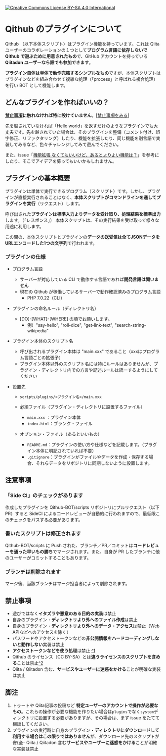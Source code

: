  [![Creative Commons License BY-SA 4.0 International](https://i.creativecommons.org/l/by-sa/4.0/80x15.png)](../LICENSE_OUTLINE.md "プラグインのライセンスについて")

# Qithub のプラグインについて

Qithub （以下本体スクリプト）はプラグイン機能を持っています。これは Qiita ユーザーのコラボレーションの１つとして**プログラム言語に依存しないで Qithub で遊ぶために用意されたもの**で、GitHub アカウントを持っている **Qiitadon ユーザーなら誰でも参加できます**。

**プラグイン自体は単体で動作完結するシンプルなもの**ですが、本体スクリプトはプラグインなどを組み合わせて複雑な処理（「process」と呼ばれる複合処理）を行い BOT として機能します。

## どんなプラグインを作ればいいの？

**[禁止事項](#禁止事項)に触れなければ特に設けていません**。[[禁止事項をみる](#禁止事項)]

先を越されていなければ「Hello world」を返すだけのようなプラグインでも大丈夫です。先を越されていた場合は、そのプラグインを整備（コメント付け、誤字修正、リファクタリング）したり、機能を拡張したり、同じ機能を別言語で実装してみるなど、色々チャレンジしてみて遊んでください。

また、issue「[機能拡張 なくてもいいけど、あるとよりよい機能は？](https://github.com/Qithub-BOT/items/issues/14)」を参考にしたり、そこでアイデアを募ってもいいかもしれません。


## プラグインの基本概要

プラグインは単体で実行できるプログラム（スクリプト）です。しかし、プラグインが直接実行されることはなく、**本体スクリプトがコマンドラインを通してプラグインを実行**（リクエスト）します。

呼び出された**プラグインは標準入力よりデータを受け取り、処理結果を標準出力**します。（「レスポンス」）
本体スクリプトは、その実行結果を受け取って様々な用途に利用します。

この間の、本体スクリプトとプラグインの**データの送受信は全てJSONデータをURLエンコードした1つの文字列**で行われます。

### プラグインの仕様

- プログラム言語
    - サーバーが対応している CLI で動作する言語であれば**開発言語は問いません**
    - 現在の Qithub が稼働しているサーバーで動作確認済みのプログラム言語
       - PHP 7.0.22（CLI）

- プラグインの命名ルール（ディレクトリ名）
    - [DO]-[WHAT]-[WHERE] の順でお願いします。
        - 例）"say-hello", "roll-dice", "get-link-text", "search-string-wikipedia"

- プラグイン本体のスクリプト名
    - 呼び出されるプラグイン本体は "main.xxx" であること（xxxはプログラム言語ごとの拡張子）
    - プラグイン本体以外のスクリプト名には特にルールはありませんが、プラグイン・ディレクトリ内での方言や記述ルールは統一するようにしてください

- 設置先
    - `scripts/plugins/<プラグイン名>/main.xxx`

    - 必須ファイル（プラグイン・ディレクトリに設置するファイル）
        - `main.xxx` ：プラグイン本体
        - `index.html`：ブランク・ファイル

    - オプション・ファイル（あるといいもの）
        - `README.md`：プラグインの使い方や仕様などを記載します。（プラグイン本体に明記されていれば不要）
        - `.gitignore`：プラグインがファイルやデータを作成・保存する場合、それらデータをリポジトリに同期しないように設置します。


## 注意事項

### 「Side CI」のチェックがあります

作成したプラグインを Qithub-BOT/scripts リポジトリにプルリクエスト（以下 PR）すると SideCI によるコードレビューが自動的に行われますので、最低限このチェックをパスする必要があります。

### 書いたスクリプトは修正されます

Qithub-BOT/scripts に Push された、ブランチ／PR／コミットは**コードレビューを通った早いもの勝ち**でマージされます。また、自身が PR したブランチに他のユーザーがコミットすることもあります。

### ブランチは削除されます

マージ後、当該ブランチはマージ担当者によって削除されます。

## 禁止事項

- 遊びではなく**イタズラや悪意のある目的の実装**は禁止
- 自身のプラグイン・**ディレクトリより外へのファイル作成**は禁止
- 自身のプラグイン・**ディレクトリより外へのデータ・アクセス**は禁止（Web APIなどへのアクセスを除く）
- パスワードやアクセストークンなどの**非公開情報をハードコーディングしないと動作しない**実装は禁止
- **アクセストークンなどを使う処理**は禁止 [^1](#脚注)
- Qithub のライセンス（CC BY-SA）とは**違うライセンスのスクリプトを含める**ことは禁止[^2](#脚注)
- Qiita / Qiitadon 含む、**サービスやユーザーに迷惑をかける**ことが明確な実装は禁止

## 脚注 <a name="脚注">

1.  トゥートや Qiita記事の投稿など **特定ユーザーのアカウントで操作が必要なもの**。これらの操作が必要な機能を作りたい場合は`plugins`でなく`system`ディレクトリに設置する必要がありますが、その場合は、まず issue をたてて相談してください。
2.  プラグインの実行時に自身のプラグイン・**ディレクトリにダウンロードして利用する場合はこの限りではありません**が、ダウンロード先のスクリプトが安{全- Qiita / Qiitadon 含む**サービスやユーザーに迷惑をかける**ことが明確な実装は禁止
